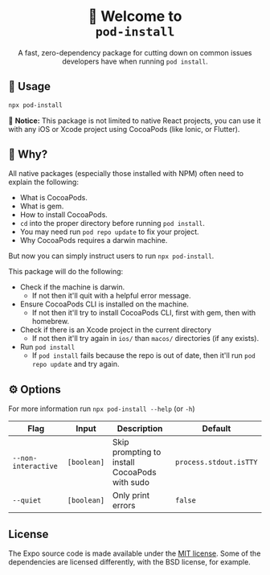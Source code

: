 <!-- Title -->
<h1 align="center">
👋 Welcome to <br><code>pod-install</code>
</h1>

<p align="center">A fast, zero-dependency package for cutting down on common issues developers have when running <code>pod install</code>.</p>

<!-- Body -->

## 🚀 Usage

```sh
npx pod-install
```

👋 **Notice:** This package is not limited to native React projects, you can use it with any iOS or Xcode project using CocoaPods (like Ionic, or Flutter).

## 🤔 Why?

All native packages (especially those installed with NPM) often need to explain the following:

- What is CocoaPods.
- What is gem.
- How to install CocoaPods.
- `cd` into the proper directory before running `pod install`.
- You may need run `pod repo update` to fix your project.
- Why CocoaPods requires a darwin machine.

But now you can simply instruct users to run `npx pod-install`.

This package will do the following:

- Check if the machine is darwin.
  - If not then it'll quit with a helpful error message.
- Ensure CocoaPods CLI is installed on the machine.
  - If not then it'll try to install CocoaPods CLI, first with gem, then with homebrew.
- Check if there is an Xcode project in the current directory
  - If not then it'll try again in `ios/` than `macos/` directories (if any exists).
- Run `pod install`
  - If `pod install` fails because the repo is out of date, then it'll run `pod repo update` and try again.

## ⚙️ Options

For more information run `npx pod-install --help` (or `-h`)

| Flag                | Input       | Description                                   | Default                |
| ------------------- | ----------- | --------------------------------------------- | ---------------------- |
| `--non-interactive` | `[boolean]` | Skip prompting to install CocoaPods with sudo | `process.stdout.isTTY` |
| `--quiet`           | `[boolean]` | Only print errors                             | `false`                |

## License

The Expo source code is made available under the [MIT license](LICENSE). Some of the dependencies are licensed differently, with the BSD license, for example.
